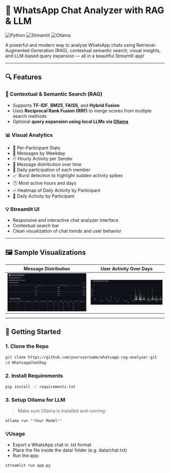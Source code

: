 # 💬 WhatsApp Chat Analyzer with RAG & LLM

![Python](https://img.shields.io/badge/Python-3.10%2B-blue.svg)
![Streamlit](https://img.shields.io/badge/Built%20with-Streamlit-ff4b4b.svg)
![Ollama](https://img.shields.io/badge/LLM-Ollama-blueviolet)

A powerful and modern way to analyze WhatsApp chats using Retrieval-Augmented Generation (RAG), contextual semantic search, visual insights, and LLM-based query expansion — all in a beautiful Streamlit app!

---

## 🔍 Features

### 🧠 Contextual & Semantic Search (RAG)
- Supports **TF-IDF**, **BM25**, **FAISS**, and **Hybrid Fusion**
- Uses **Reciprocal Rank Fusion (RRF)** to merge scores from multiple search methods
- Optional **query expansion using local LLMs via [Ollama](https://ollama.com/)**

### 📊 Visual Analytics
- 👥 Per-Participant Stats
- 📆 Messages by Weekday
- ⏱ Hourly Activity per Sender
- 📅 Message distribution over time
- 👥 Daily participation of each member
- 📈 Burst detection to highlight sudden activity spikes
- 🕐 Most active hours and days
- 🔥 Heatmap of Daily Activity by Participant
- 👤 Daily Activity by Participant

### 💡 Streamlit UI
- Responsive and interactive chat analyzer interface
- Contextual search bar
- Clean visualization of chat trends and user behavior

---

## 🖼️ Sample Visualizations

| Message Distribution | User Activity Over Days |
|----------------------|-------------------------|
| ![msg_dist](message.png) | ![user_activity](individual.png) |

---

## 🚀 Getting Started

### 1. Clone the Repo

```bash
git clone https://github.com/yourusername/whatsapp-rag-analyzer.git
cd WhatsappChatRag

```
### 2. Install Requirements

```bash
pip install -r requirements.txt
```

### 3. Setup Ollama for LLM
> Make sure Ollama is installed and running:

```bash
ollama run **Your Model**
```
### 💡Usage
- Export a WhatsApp chat in .txt format
- Place the file inside the data/ folder (e.g. data/chat.txt)
- Run the app:
```bash
streamlit run app.py
```

